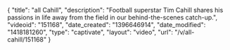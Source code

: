 {
    "title": "all Cahill",
    "description": "Football superstar Tim Cahill shares his passions in life away from the field in our behind-the-scenes catch-up.",
    "videoid": "151168",
    "date_created": "1396646914",
    "date_modified": "1418181260",
    "type": "captivate",
    "layout": "video",
    "url": "\/v\/all-cahill\/151168"
}
